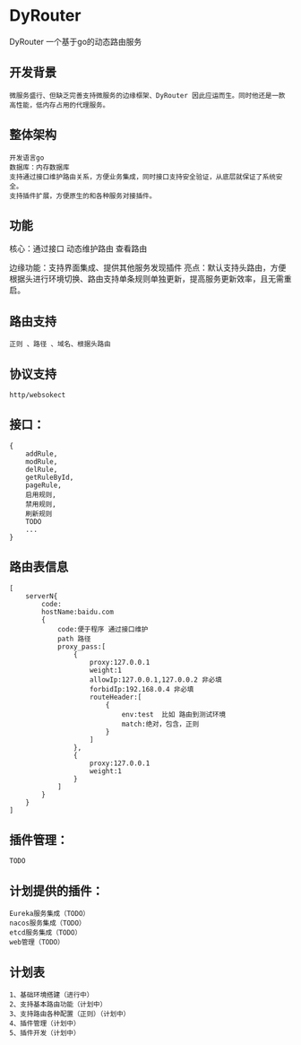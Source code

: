 # DyRouter
DyRouter 一个基于go的动态路由服务

## 开发背景
    微服务盛行、但缺乏完善支持微服务的边缘框架、DyRouter 因此应运而生。同时他还是一款高性能，低内存占用的代理服务。
## 整体架构
    开发语言go 
    数据库：内存数据库
    支持通过接口维护路由关系，方便业务集成，同时接口支持安全验证，从底层就保证了系统安全。
    支持插件扩展，方便原生的和各种服务对接插件。

## 功能
 核心：通过接口 动态维护路由 查看路由
 
 边缘功能：支持界面集成、提供其他服务发现插件
 亮点：默认支持头路由，方便根据头进行环境切换、路由支持单条规则单独更新，提高服务更新效率，且无需重启。
 
## 路由支持 
    正则 、路径 、域名、根据头路由
## 协议支持
    http/websokect
    
## 接口：

```
{
	addRule,
	modRule,
	delRule,
	getRuleById,
	pageRule,
	启用规则,
	禁用规则,
	刷新规则
	TODO
	...
}
```



## 路由表信息
```
[
	serverN{
		code:
		hostName:baidu.com
		{
			code:便于程序 通过接口维护
			path 路径
			proxy_pass:[
				{
					proxy:127.0.0.1
					weight:1
					allowIp:127.0.0.1,127.0.0.2 非必填
					forbidIp:192.168.0.4 非必填
					routeHeader:[
						{
							env:test  比如 路由到测试环境
							match:绝对，包含，正则
						}
					]
				},
				{
					proxy:127.0.0.1
					weight:1
				}
			]
		}
	}
]
```
## 插件管理：
    TODO
## 计划提供的插件：
    Eureka服务集成（TODO）
	nacos服务集成（TODO）
	etcd服务集成（TODO）
	web管理（TODO）

## 计划表
    1、基础环境搭建（进行中）
    2、支持基本路由功能（计划中）
    3、支持路由各种配置（正则）（计划中）
    4、插件管理（计划中）
    5、插件开发（计划中）
